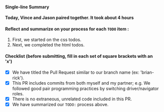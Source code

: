 #### Single-line Summary
**Today, Vince and Jason paired together. It took about 4 hours**

#### Reflect and summarize on your process for each `TODO` item :  
  1. First, we started on the css todos.
  2. Next, we completed the html todos.

#### Checklist (before submitting, fill in each set of square brackets with an 'x')
- [x] We have titled the Pull Request similar to our branch name (ex: 'brian-rick').
- [x] This PR includes commits from both myself and my partner; e.g. We followed good pair programming practices by switching driver/navigator roles.
- [x] There is no extraneous, unrelated code included in this PR.
- [x] We have summarized our `TODO:` process above.